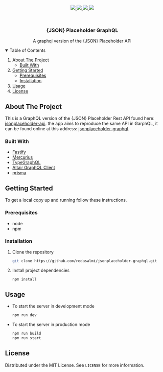 <p align="center">
  <a href="https://github.com/redasalmi/jsonplaceholder-graphql/graphs/contributors"> 
    <img src="https://img.shields.io/github/contributors/redasalmi/jsonplaceholder-graphql.svg?style=for-the-badge" />
  </a>
  <a href="https://github.com/redasalmi/jsonplaceholder-graphql/network/members"> 
    <img src="https://img.shields.io/github/forks/redasalmi/jsonplaceholder-graphql.svg?style=for-the-badge" />
  </a>
  <a href="https://github.com/redasalmi/jsonplaceholder-graphql/stargazers"> 
    <img src="https://img.shields.io/github/stars/redasalmi/jsonplaceholder-graphql.svg?style=for-the-badge" />
  </a>
  <a href="https://github.com/redasalmi/jsonplaceholder-graphql/blob/main/LICENSE"> 
    <img src="https://img.shields.io/github/license/redasalmi/jsonplaceholder-graphql.svg?style=for-the-badge" />
  </a>
</p>

<br />
<p align="center">
  <h3 align="center">{JSON} Placeholder GraphQL</h3>
  <p align="center">
    A graphql version of the {JSON} Placeholder API
  </p>
</p>

<details open="open">
  <summary>Table of Contents</summary>
  <ol>
    <li>
      <a href="#about-the-project">About The Project</a>
      <ul>
        <li><a href="#built-with">Built With</a></li>
      </ul>
    </li>
    <li>
      <a href="#getting-started">Getting Started</a>
      <ul>
        <li><a href="#prerequisites">Prerequisites</a></li>
        <li><a href="#installation">Installation</a></li>
      </ul>
    </li>
    <li><a href="#usage">Usage</a></li>
    <li><a href="#license">License</a></li>
  </ol>
</details>

## About The Project

This is a GraphQL version of the {JSON} Placeholder Rest API found here: [jsonplaceholder-api](https://jsonplaceholder.typicode.com/). the app aims to reproduce the same API in GarphQL, it can be found online at this address: [jsonplaceholder-graphql](https://jsonplaceholder-graphql.onrender.com/).

### Built With

- [Fastify](https://www.fastify.io/)
- [Mercurius](https://mercurius.dev/)
- [TypeGraphQL](https://typegraphql.com/)
- [Altair GraphQL Client](https://altair.sirmuel.design/)
- [prisma](https://www.prisma.io/)

## Getting Started

To get a local copy up and running follow these instructions.

### Prerequisites

- node
- npm

### Installation

1. Clone the repository
   ```sh
   git clone https://github.com/redasalmi/jsonplaceholder-graphql.git
   ```
2. Install project dependencies
   ```sh
   npm install
   ```

## Usage

- To start the server in development mode
  ```sh
  npm run dev
  ```
- To start the server in production mode
  ```sh
  npm run build
  npm run start
  ```

## License

Distributed under the MIT License. See `LICENSE` for more information.
